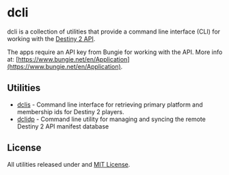 # dcli

dcli is a collection of utilities that provide a command line interface (CLI) for working with the [Destiny 2 API](https://github.com/Bungie-net/api). 

The apps require an API key from Bungie for working with the API. More info at: [https://www.bungie.net/en/Application](https://www.bungie.net/en/Application).

## Utilities

* [dclis](tree/main/dclidp) - Command line interface for retrieving primary platform and membership ids for Destiny 2 players.
* [dclidp]() - Command line utility for managing and syncing the remote Destiny 2 API manifest database

## License

All utilities released under and [MIT License](LICENSE.md).
